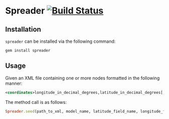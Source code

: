# Spreader [![Build Status](https://secure.travis-ci.org/ahcarpenter/spreader.png?branch=master)][travis]

[travis]: http://travis-ci.org/ahcarpenter/spreader

## Installation
```spreader``` can be installed via the following command:
```
gem install spreader
```

## Usage
Given an XML file containing one or more nodes formatted in the following manner:
```xml
<coordinates>longitude_in_decimal_degrees,latitude_in_decimal_degrees[, altitude_in_decimal_degrees]</coordinates>
```
The method call is as follows:
```ruby
Spreader.seed(path_to_xml, model_name, latitude_field_name, longitude_field_name)
```